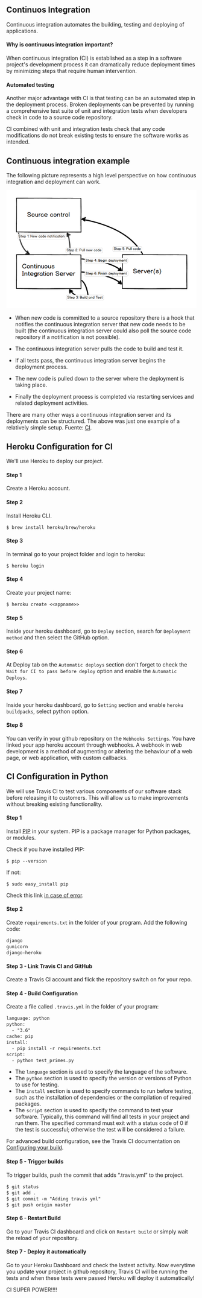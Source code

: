 ## Continuos Integration 

Continuous integration automates the building, testing and deploying of applications.

#### Why is continuous integration important?

When continuous integration (CI) is established as a step in a software project's development process it can dramatically reduce deployment times by minimizing steps that require human intervention.

#### Automated testing

Another major advantage with CI is that testing can be an automated step in the deployment process. Broken deployments can be prevented by running a comprehensive test suite of unit and integration tests when developers check in code to a source code repository.

CI combined with unit and integration tests check that any code modifications do not break existing tests to ensure the software works as intended.

## Continuous integration example

The following picture represents a high level perspective on how continuous integration and deployment can work.

![](https://raw.githubusercontent.com/RubypyCoding/continuos-integration--Python/master/images/continuous-integration.png?raw=true)

- When new code is committed to a source repository there is a hook that notifies the continuous integration server that new code needs to be built (the continuous integration server could also poll the source code repository if a notification is not possible).

- The continuous integration server pulls the code to build and test it. 

- If all tests pass, the continuous integration server begins the deployment process. 

- The new code is pulled down to the server where the deployment is taking place. 

- Finally the deployment process is completed via restarting services and related deployment activities.

There are many other ways a continuous integration server and its deployments can be structured. The above was just one example of a relatively simple setup. Fuente: [CI](https://www.fullstackpython.com/continuous-integration.html).

## Heroku Configuration for CI

We'll use Heroku to deploy our project.

#### Step 1

Create a Heroku account.

#### Step 2

Install Heroku CLI.

```
$ brew install heroku/brew/heroku
```

#### Step 3

In terminal go to your project folder and login to heroku:

```
$ heroku login
```

#### Step 4

Create your project name:

```
$ heroku create <<appname>>
```

#### Step 5

Inside your heroku dashboard, go to `Deploy` section, search for `Deployment method` and then select the GitHub option.

#### Step 6

At Deploy tab on the `Automatic deploys` section don't forget to check the `Wait for CI to pass before deploy` option and enable the `Automatic Deploys`.

#### Step 7

Inside your heroku dashboard, go to `Setting` section and enable `heroku buildpacks`, select python option.

#### Step 8

You can verify in your github repository on the `Webhooks Settings`. You have linked your app heroku account through webhooks. A webhook in web development is a method of augmenting or altering the behaviour of a web page, or web application, with custom callbacks.


## CI Configuration in Python


We will use Travis CI to test various components of our software stack before releasing it to customers. This will allow us to make improvements without breaking existing functionality.

#### Step 1

Install [PIP](https://www.w3schools.com/python/python_pip.asp) in your system. PIP is a package manager for Python packages, or modules. 

Check if you have installed PIP:

```
$ pip --version
```

If not:

```
$ sudo easy_install pip
```

Check this link [in case of error](https://stackoverflow.com/questions/20082935/how-to-install-pip-for-python-3-on-mac-os-x).

#### Step 2

Create `requirements.txt` in the folder of your program. Add the following code:

```
django
gunicorn
django-heroku
```

#### Step 3 - Link Travis CI and GitHub


Create a Travis CI account and flick the repository switch on for your repo.


#### Step 4 - Build Configuration

Create a file called `.travis.yml` in the folder of your program:

```
language: python
python:
  - "3.6"
cache: pip
install:
  - pip install -r requirements.txt
script:
  - python test_primes.py
```

- The `language` section is used to specify the language of the software.
- The `python` section is used to specify the version or versions of Python to use for testing.
- The `install` section is used to specify commands to run before testing, such as the installation of dependencies or the compilation of required packages.
- The `script` section is used to specify the command to test your software. Typically, this command will find all tests in your project and run them. The specified command must exit with a status code of 0 if the test is successful; otherwise the test will be considered a failure.


For advanced build configuration, see the Travis CI documentation on [Configuring your build](https://docs.travis-ci.com/user/customizing-the-build/).

#### Step 5 - Trigger builds
To trigger builds,  push the commit that adds “.travis.yml” to the project.

```
$ git status
$ git add .
$ git commit -m "Adding travis yml"
$ git push origin master
```

#### Step 6 - Restart Build

Go to your Travis CI dashboard and click on `Restart build` or simply wait the reload of your repository.

#### Step 7 - Deploy it automatically

Go to your Heroku Dashboard and check the lastest activity. Now everytime you update your project in github repository, Travis CI will be running the tests and when these tests were passed Heroku will deploy it automatically!

CI SUPER POWER!!!!




